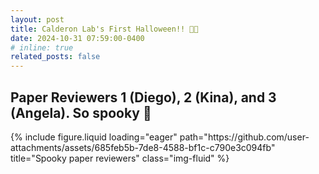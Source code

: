 ```yaml
---
layout: post
title: Calderon Lab's First Halloween!! 🎃👻
date: 2024-10-31 07:59:00-0400
# inline: true
related_posts: false
---
```


## Paper Reviewers 1 (Diego), 2 (Kina), and 3 (Angela). So spooky 👻

<div class="row justify-content-sm-center">
    <div class="w-50">
        {% include figure.liquid loading="eager" path="https://github.com/user-attachments/assets/685feb5b-7de8-4588-bf1c-c790e3c094fb" title="Spooky paper reviewers" class="img-fluid" %}
    </div>
</div>
<div class="row justify-content-sm-center">
</div>

